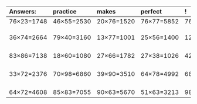 | Answers: | practice | makes | perfect | ! |
| :--- | :--- | :--- | :--- | :--- |
| 76×23=1748 | 46×55=2530 | 20×76=1520 | 76×77=5852 | 76×26=1976 | 
|   |   |   |   |   | 
|   |   |   |   |   | 
|   |   |   |   |   | 
| 36×74=2664 | 79×40=3160 | 13×77=1001 | 25×56=1400 | 12×47=564 | 
|   |   |   |   |   | 
|   |   |   |   |   | 
|   |   |   |   |   | 
|   |   |   |   |   | 
| 83×86=7138 | 18×60=1080 | 27×66=1782 | 27×38=1026 | 42×31=1302 | 
|   |   |   |   |   | 
|   |   |   |   |   | 
|   |   |   |   |   | 
|   |   |   |   |   | 
| 33×72=2376 | 70×98=6860 | 39×90=3510 | 64×78=4992 | 68×17=1156 | 
|   |   |   |   |   | 
|   |   |   |   |   | 
|   |   |   |   |   | 
|   |   |   |   |   | 
| 64×72=4608 | 85×83=7055 | 90×63=5670 | 51×63=3213 | 98×54=5292 | 
